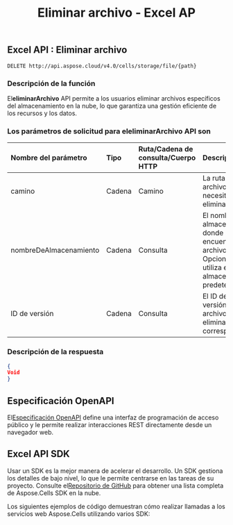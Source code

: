 ﻿---
title: Eliminar archivo - Excel AP
second_title: Documen
linktitle: Eliminar archivo
type: docs
url: /es/delete-file/
keywords: Delete file, Excel API, REST API, Office Cloud, Spreadsheet management, File deletion, Cloud storage, API usag
description: Aprenda a eliminar archivos en Excel con Aspose.Cells API. Esta guía proporciona información detallada sobre el punto final deleteFile API, los parámetros de solicitud y la estructura de respuesta.
weight: 100
kwords: Eliminar archivo, Excel API, REST API, Office Nube, Gestión de hojas de cálculo, Eliminación de archivos, Almacenamiento en la nube, API usag
---
## **Excel API : Eliminar archivo**

```
DELETE http://api.aspose.cloud/v4.0/cells/storage/file/{path}
```

### **Descripción de la función**

 El**eliminarArchivo** API permite a los usuarios eliminar archivos específicos del almacenamiento en la nube, lo que garantiza una gestión eficiente de los recursos y los datos.

###  Los parámetros de solicitud para el**eliminarArchivo** API son

| Nombre del parámetro| Tipo| Ruta/Cadena de consulta/Cuerpo HTTP| Descripción|
|:- |:- |:- |:- |
|camino|Cadena|Camino|La ruta al archivo que necesita eliminarse.|
|nombreDeAlmacenamiento|Cadena|Consulta|El nombre del almacenamiento donde se encuentra el archivo. Opcional si se utiliza el almacenamiento predeterminado.|
|ID de versión|Cadena|Consulta|El ID de la versión del archivo a eliminar, si corresponde.|

### **Descripción de la respuesta**

```json
{
Void
}
```

## Especificación OpenAPI

 El[Especificación OpenAPI](https://reference.aspose.cloud/cells/#/FileController/DeleteFile) define una interfaz de programación de acceso público y le permite realizar interacciones REST directamente desde un navegador web.

## Excel API SDK

 Usar un SDK es la mejor manera de acelerar el desarrollo. Un SDK gestiona los detalles de bajo nivel, lo que le permite centrarse en las tareas de su proyecto. Consulte el[Repositorio de GitHub](https://github.com/aspose-cells-cloud) para obtener una lista completa de Aspose.Cells SDK en la nube.

Los siguientes ejemplos de código demuestran cómo realizar llamadas a los servicios web Aspose.Cells utilizando varios SDK:
